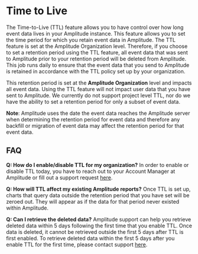 # Time to Live

The Time-to-Live (TTL) feature allows you to have control over how long event data lives in your Amplitude instance. This feature allows you to set the time period for which you retain event data in Amplitude. The TTL feature is set at the Amplitude Organization level. Therefore, if you choose to set a retention period using the TTL feature, all event data that was sent to Amplitude prior to your retention period will be deleted from Amplitude. This job runs daily to ensure that the event data that you send to Amplitude is retained in accordance with the TTL policy set up by your organization.

This retention period is set at the **Amplitude Organization** level and impacts all event data. Using the TTL feature will not impact user data that you have sent to Amplitude. We currently do not support project level TTL, nor do we have the ability to set a retention period for only a subset of event data. 

**Note**: Amplitude uses the date the event data reaches the Amplitude server when determining the retention period for event data and therefore any backfill or migration of event data may affect the retention period for that event data.

## FAQ

**Q: How do I enable/disable TTL for my organization?**
In order to enable or disable TTL today, you have to reach out to your Account Manager at Amplitude or fill out a support request [here](https://help.amplitude.com/hc/en-us/requests/new).

**Q: How will TTL affect my existing Amplitude reports?**
Once TTL is set up, charts that query data outside the retention period that you have set will be zeroed out. They will appear as if the data for that period never existed within Amplitude.

**Q: Can I retrieve the deleted data?**
Amplitude support can help you retrieve deleted data within 5 days following the first time that you enable TTL. Once data is deleted, it cannot be retrieved outside the first 5 days after TTL is first enabled. To retrieve deleted data within the first 5 days after you enable TTL for the first time, please contact support [here](https://help.amplitude.com/hc/en-us/requests/new).